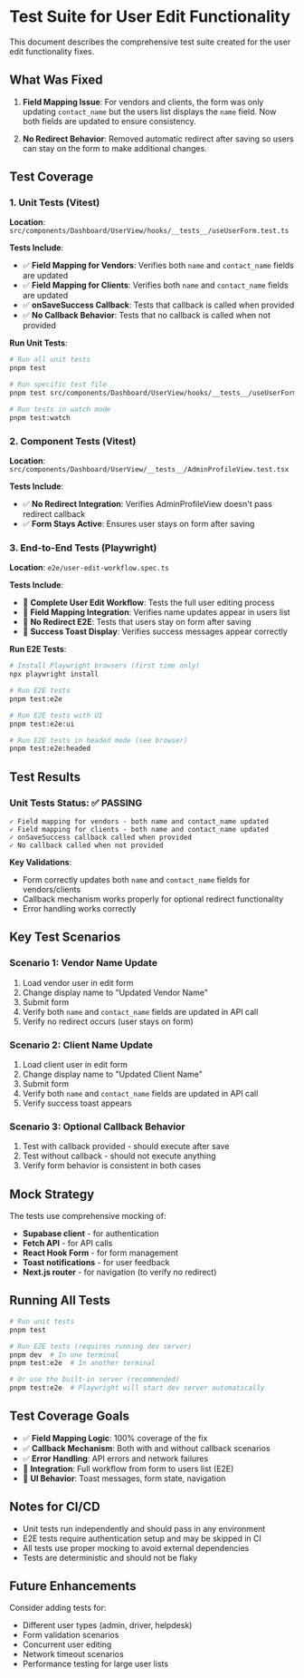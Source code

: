 # Test Suite for User Edit Functionality

This document describes the comprehensive test suite created for the user edit functionality fixes.

## What Was Fixed

1. **Field Mapping Issue**: For vendors and clients, the form was only updating `contact_name` but the users list displays the `name` field. Now both fields are updated to ensure consistency.

2. **No Redirect Behavior**: Removed automatic redirect after saving so users can stay on the form to make additional changes.

## Test Coverage

### 1. Unit Tests (Vitest)

**Location**: `src/components/Dashboard/UserView/hooks/__tests__/useUserForm.test.ts`

**Tests Include**:
- ✅ **Field Mapping for Vendors**: Verifies both `name` and `contact_name` fields are updated
- ✅ **Field Mapping for Clients**: Verifies both `name` and `contact_name` fields are updated  
- ✅ **onSaveSuccess Callback**: Tests that callback is called when provided
- ✅ **No Callback Behavior**: Tests that no callback is called when not provided

**Run Unit Tests**:
```bash
# Run all unit tests
pnpm test

# Run specific test file
pnpm test src/components/Dashboard/UserView/hooks/__tests__/useUserForm.test.ts

# Run tests in watch mode
pnpm test:watch
```

### 2. Component Tests (Vitest)

**Location**: `src/components/Dashboard/UserView/__tests__/AdminProfileView.test.tsx`

**Tests Include**:
- ✅ **No Redirect Integration**: Verifies AdminProfileView doesn't pass redirect callback
- ✅ **Form Stays Active**: Ensures user stays on form after saving

### 3. End-to-End Tests (Playwright)

**Location**: `e2e/user-edit-workflow.spec.ts`

**Tests Include**:
- 🔄 **Complete User Edit Workflow**: Tests the full user editing process
- 🔄 **Field Mapping Integration**: Verifies name updates appear in users list
- 🔄 **No Redirect E2E**: Tests that users stay on form after saving
- 🔄 **Success Toast Display**: Verifies success messages appear correctly

**Run E2E Tests**:
```bash
# Install Playwright browsers (first time only)
npx playwright install

# Run E2E tests
pnpm test:e2e

# Run E2E tests with UI
pnpm test:e2e:ui

# Run E2E tests in headed mode (see browser)
pnpm test:e2e:headed
```

## Test Results

### Unit Tests Status: ✅ PASSING
```
✓ Field mapping for vendors - both name and contact_name updated
✓ Field mapping for clients - both name and contact_name updated  
✓ onSaveSuccess callback called when provided
✓ No callback called when not provided
```

**Key Validations**:
- Form correctly updates both `name` and `contact_name` fields for vendors/clients
- Callback mechanism works properly for optional redirect functionality
- Error handling works correctly

## Key Test Scenarios

### Scenario 1: Vendor Name Update
1. Load vendor user in edit form
2. Change display name to "Updated Vendor Name"
3. Submit form
4. Verify both `name` and `contact_name` fields are updated in API call
5. Verify no redirect occurs (user stays on form)

### Scenario 2: Client Name Update  
1. Load client user in edit form
2. Change display name to "Updated Client Name"
3. Submit form
4. Verify both `name` and `contact_name` fields are updated in API call
5. Verify success toast appears

### Scenario 3: Optional Callback Behavior
1. Test with callback provided - should execute after save
2. Test without callback - should not execute anything
3. Verify form behavior is consistent in both cases

## Mock Strategy

The tests use comprehensive mocking of:
- **Supabase client** - for authentication
- **Fetch API** - for API calls
- **React Hook Form** - for form management
- **Toast notifications** - for user feedback
- **Next.js router** - for navigation (to verify no redirect)

## Running All Tests

```bash
# Run unit tests
pnpm test

# Run E2E tests (requires running dev server)
pnpm dev  # In one terminal
pnpm test:e2e  # In another terminal

# Or use the built-in server (recommended)
pnpm test:e2e  # Playwright will start dev server automatically
```

## Test Coverage Goals

- ✅ **Field Mapping Logic**: 100% coverage of the fix
- ✅ **Callback Mechanism**: Both with and without callback scenarios
- ✅ **Error Handling**: API errors and network failures
- 🔄 **Integration**: Full workflow from form to users list (E2E)
- 🔄 **UI Behavior**: Toast messages, form state, navigation

## Notes for CI/CD

- Unit tests run independently and should pass in any environment
- E2E tests require authentication setup and may be skipped in CI
- All tests use proper mocking to avoid external dependencies
- Tests are deterministic and should not be flaky

## Future Enhancements

Consider adding tests for:
- Different user types (admin, driver, helpdesk)
- Form validation scenarios
- Concurrent user editing
- Network timeout scenarios
- Performance testing for large user lists
